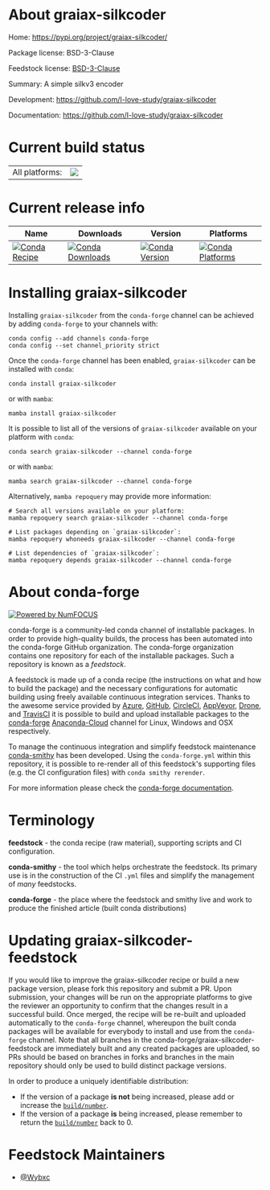 About graiax-silkcoder
======================

Home: https://pypi.org/project/graiax-silkcoder/

Package license: BSD-3-Clause

Feedstock license: [BSD-3-Clause](https://github.com/conda-forge/graiax-silkcoder-feedstock/blob/main/LICENSE.txt)

Summary: A simple silkv3 encoder

Development: https://github.com/I-love-study/graiax-silkcoder

Documentation: https://github.com/I-love-study/graiax-silkcoder

Current build status
====================


<table><tr><td>All platforms:</td>
    <td>
      <a href="https://dev.azure.com/conda-forge/feedstock-builds/_build/latest?definitionId=16006&branchName=main">
        <img src="https://dev.azure.com/conda-forge/feedstock-builds/_apis/build/status/graiax-silkcoder-feedstock?branchName=main">
      </a>
    </td>
  </tr>
</table>

Current release info
====================

| Name | Downloads | Version | Platforms |
| --- | --- | --- | --- |
| [![Conda Recipe](https://img.shields.io/badge/recipe-graiax--silkcoder-green.svg)](https://anaconda.org/conda-forge/graiax-silkcoder) | [![Conda Downloads](https://img.shields.io/conda/dn/conda-forge/graiax-silkcoder.svg)](https://anaconda.org/conda-forge/graiax-silkcoder) | [![Conda Version](https://img.shields.io/conda/vn/conda-forge/graiax-silkcoder.svg)](https://anaconda.org/conda-forge/graiax-silkcoder) | [![Conda Platforms](https://img.shields.io/conda/pn/conda-forge/graiax-silkcoder.svg)](https://anaconda.org/conda-forge/graiax-silkcoder) |

Installing graiax-silkcoder
===========================

Installing `graiax-silkcoder` from the `conda-forge` channel can be achieved by adding `conda-forge` to your channels with:

```
conda config --add channels conda-forge
conda config --set channel_priority strict
```

Once the `conda-forge` channel has been enabled, `graiax-silkcoder` can be installed with `conda`:

```
conda install graiax-silkcoder
```

or with `mamba`:

```
mamba install graiax-silkcoder
```

It is possible to list all of the versions of `graiax-silkcoder` available on your platform with `conda`:

```
conda search graiax-silkcoder --channel conda-forge
```

or with `mamba`:

```
mamba search graiax-silkcoder --channel conda-forge
```

Alternatively, `mamba repoquery` may provide more information:

```
# Search all versions available on your platform:
mamba repoquery search graiax-silkcoder --channel conda-forge

# List packages depending on `graiax-silkcoder`:
mamba repoquery whoneeds graiax-silkcoder --channel conda-forge

# List dependencies of `graiax-silkcoder`:
mamba repoquery depends graiax-silkcoder --channel conda-forge
```


About conda-forge
=================

[![Powered by
NumFOCUS](https://img.shields.io/badge/powered%20by-NumFOCUS-orange.svg?style=flat&colorA=E1523D&colorB=007D8A)](https://numfocus.org)

conda-forge is a community-led conda channel of installable packages.
In order to provide high-quality builds, the process has been automated into the
conda-forge GitHub organization. The conda-forge organization contains one repository
for each of the installable packages. Such a repository is known as a *feedstock*.

A feedstock is made up of a conda recipe (the instructions on what and how to build
the package) and the necessary configurations for automatic building using freely
available continuous integration services. Thanks to the awesome service provided by
[Azure](https://azure.microsoft.com/en-us/services/devops/), [GitHub](https://github.com/),
[CircleCI](https://circleci.com/), [AppVeyor](https://www.appveyor.com/),
[Drone](https://cloud.drone.io/welcome), and [TravisCI](https://travis-ci.com/)
it is possible to build and upload installable packages to the
[conda-forge](https://anaconda.org/conda-forge) [Anaconda-Cloud](https://anaconda.org/)
channel for Linux, Windows and OSX respectively.

To manage the continuous integration and simplify feedstock maintenance
[conda-smithy](https://github.com/conda-forge/conda-smithy) has been developed.
Using the ``conda-forge.yml`` within this repository, it is possible to re-render all of
this feedstock's supporting files (e.g. the CI configuration files) with ``conda smithy rerender``.

For more information please check the [conda-forge documentation](https://conda-forge.org/docs/).

Terminology
===========

**feedstock** - the conda recipe (raw material), supporting scripts and CI configuration.

**conda-smithy** - the tool which helps orchestrate the feedstock.
                   Its primary use is in the construction of the CI ``.yml`` files
                   and simplify the management of *many* feedstocks.

**conda-forge** - the place where the feedstock and smithy live and work to
                  produce the finished article (built conda distributions)


Updating graiax-silkcoder-feedstock
===================================

If you would like to improve the graiax-silkcoder recipe or build a new
package version, please fork this repository and submit a PR. Upon submission,
your changes will be run on the appropriate platforms to give the reviewer an
opportunity to confirm that the changes result in a successful build. Once
merged, the recipe will be re-built and uploaded automatically to the
`conda-forge` channel, whereupon the built conda packages will be available for
everybody to install and use from the `conda-forge` channel.
Note that all branches in the conda-forge/graiax-silkcoder-feedstock are
immediately built and any created packages are uploaded, so PRs should be based
on branches in forks and branches in the main repository should only be used to
build distinct package versions.

In order to produce a uniquely identifiable distribution:
 * If the version of a package **is not** being increased, please add or increase
   the [``build/number``](https://docs.conda.io/projects/conda-build/en/latest/resources/define-metadata.html#build-number-and-string).
 * If the version of a package **is** being increased, please remember to return
   the [``build/number``](https://docs.conda.io/projects/conda-build/en/latest/resources/define-metadata.html#build-number-and-string)
   back to 0.

Feedstock Maintainers
=====================

* [@Wybxc](https://github.com/Wybxc/)

